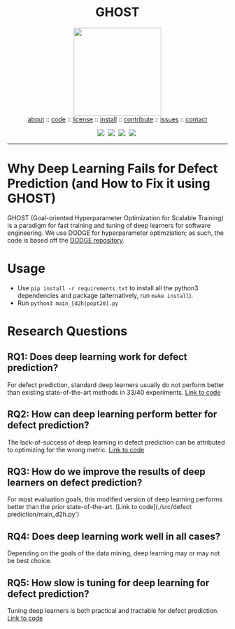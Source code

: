  
<h1 align=center>GHOST</h1>
<p align=center>
  <img src="https://image.freepik.com/free-vector/vector-illustration-cute-cartoon-halloween-ghost_43633-3344.jpg" width=200>
  <br>
<a href="https://github.com/anonymousalpaca/ghost-dl/blob/master/README.md">about</a>  :: 
<a href="https://github.com/anonymousalpaca/ghost-dl/">code</a>  ::
<a href="https://github.com/anonymousalpaca/ghost-dl/blob/master/LICENSE">license</a>  ::
<a href="https://github.com/anonymousalpaca/ghost-dl/blob/master/INSTALL.md">install</a>  ::
<a href="https://github.com/anonymousalpaca/ghost-dl/blob/master/CODE_OF_CONDUCT.md">contribute</a>  ::
<a href="https://github.com/anonymousalpaca/ghost-dl/issues/">issues</a>  ::
<a href="https://github.com/anonymousalpaca/ghost-dl/blob/master/CONTACT.md">contact</a>
</p>
<p align="center">
<img src="https://img.shields.io/badge/language-python-orange.svg">&nbsp;
<img src="https://img.shields.io/badge/license-MIT-green.svg">&nbsp;
<img src="https://img.shields.io/badge/platform-mac,*nux-informational">&nbsp;
<img src="https://img.shields.io/badge/purpose-ai,se-blueviolet">&nbsp;
</p>
<hr />

# Why Deep Learning Fails for Defect Prediction (and How to Fix it using GHOST)
GHOST (Goal-oriented Hyperparameter Optimization for Scalable Training) is a paradigm for fast training and tuning of deep learners for software engineering. We use DODGE for hyperparameter optimziation; as such, the code is based off the [DODGE repository](https://github.com/amritbhanu/Dodge). 

# Usage

- Use `pip install -r requirements.txt` to install all the python3 dependencies and package (alternatively, run `make install`).
- Run `python3 main_[d2h|popt20].py`

# Research Questions

## RQ1: Does deep learning work for defect prediction?

For defect prediction, standard deep learners usually do not perform better than existing state-of-the-art methods in 33/40 experiments.
[Link to code](./doc/RQ1.py)

## RQ2: How can deep learning perform better for defect prediction?

The lack-of-success of deep learning in defect prediction can be attributed to optimizing for the wrong metric.
[Link to code](./doc/RQ2.py)

## RQ3: How do we improve the results of deep learners on defect prediction?

For most evaluation goals, this modified version of deep learning performs better than the prior state-of-the-art.
[Link to code](./src/defect prediction/main_d2h.py')

## RQ4: Does deep learning work well in all cases?

Depending on the goals of the data mining, deep learning may or may not be best choice.

## RQ5: How slow is tuning for deep learning for defect prediction?

Tuning deep learners is both practical and tractable for defect prediction.
[Link to code](./doc/RQ5.py)
